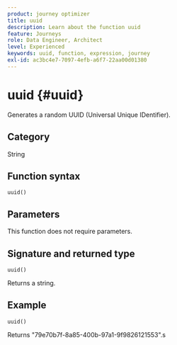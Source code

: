 ```yaml
---
product: journey optimizer
title: uuid
description: Learn about the function uuid
feature: Journeys
role: Data Engineer, Architect
level: Experienced
keywords: uuid, function, expression, journey
exl-id: ac3bc4e7-7097-4efb-a6f7-22aa00d01380
---
```

# uuid {#uuid}

Generates a random UUID (Universal Unique IDentifier).

## Category

String

## Function syntax

`uuid()`

## Parameters 

This function does not require parameters.

## Signature and returned type

`uuid()`

Returns a string.

## Example

`uuid()`

Returns "79e70b7f-8a85-400b-97a1-9f9826121553".s

